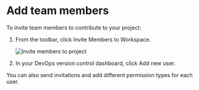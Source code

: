 # Add team members

To invite team members to contribute to your project:

1. From the toolbar, click Invite Members to Workspace.

    ![Invite members to project](images/InviteMembers.png)

2. In your DevOps version control dashboard, click Add new user.

You can also send invitations and add different permission types for each user.
